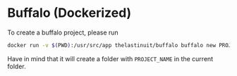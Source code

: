 # Buffalo (Dockerized)

To create a buffalo project, please run

```bash
docker run -v $(PWD):/usr/src/app thelastinuit/buffalo buffalo new PROJECT_NAME
```

Have in mind that it will create a folder with `PROJECT_NAME` in the current folder.
